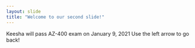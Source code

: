 ```yaml
---
layout: slide
title: "Welcome to our second slide!"
---
```

Keesha will pass AZ-400 exam on January 9, 2021
Use the left arrow to go back!
